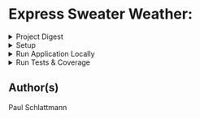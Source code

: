 # Express Sweater Weather:
<details>
<summary> Project Digest </summary>
<p>

This project is an introduction to building an Express API using JavaScript and NodeJS.  I wrote a very similar project that contains the same endpoints, but was written in RoR.  Express Sweater Weather was an opportunity to adapt my fundamental programming knowledge of Ruby to Javascript using NodeJS.

Additional Goals:

- Utilize a project board to create and track details for project completion
- Practice written technical communication with concise and consistent git commits and clear pull requests
- Clearly document Introduction, Initial Setup, How to Use, Known Issues, Running Tests, How to Contribute, Core Contributors, Schema Design, and Tech Stack List
- Implement testing using Jest

</p>
</details>

<details>
           <summary> Setup </summary>
           <p>
                      
- Determine postgres username in CLI with ```$ psql```

- Update /config/config.json with

|Provided      | Fill With    |
|------------- | -------------
|"dialect":    | "postgres"   |
|"username":   | "<your_username>"|



- ```$ npx sequelize db:create```

- ```$ npx sequelize db:migrate```
</p>
</details>

<details>
<summary> Run Application Locally </summary>
<p>

```$ npm start``` 
</p>
</details>

<details>
<summary> Run Tests & Coverage </summary>
<p>
           
```$ npm test```
</p>
</details>

## Author(s)

Paul Schlattmann





